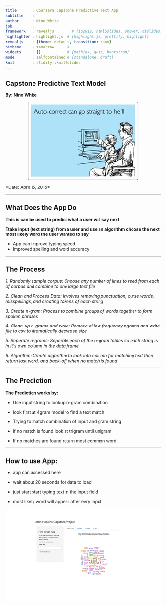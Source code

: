 ```yaml
---
title       : Coursera Capstone Predictive Text App
subtitle    : 
author      : Nino White
job         : 
framework   : revealjs        # {io2012, html5slides, shower, dzslides, ...}
highlighter : highlight.js  # {highlight.js, prettify, highlight}
revealjs    : {theme: default, transition: zoom}
hitheme     : tomorrow      # 
widgets     : []            # {mathjax, quiz, bootstrap}
mode        : selfcontained # {standalone, draft}
knit        : slidify::knit2slides
--- 
```


## Capstone Predictive Text Model

**By: Nino White**


<div style='text-align: center;'>
    <img height='250' src='./Text.jpg' />
</div>

<p>
<p>
<p>
*Date: April 15, 2015*


---

## What Does the App Do

**This is can be used to predict what a user will say next**

**Ttake input (text string) from a user and use an algorithm choose the next most likely word the user wanted to say**

- App can improve typing speed 
- Improved spelling and word accuracy

---

## The Process

*1. Randomly sample corpus: Choose any number of lines to read from each of corpus and combine to one large text file*

*2. Clean and Process Data: Involves removing punctuation, curse words, misspellings, and creating tokens of each string*

*3. Create n-gram: Process to combine groups of words together to form spoken phrases*

*4. Clean-up n-grams and write: Remove al low frequency ngrams and write file to csv to dramatically decrease size*

*5. Seperate n-grams: Seperate each of the n-gram tables so each string is in it's own column in the data frame*

*6. Algorithm: Create algorithm to look into column for matching text then return last word, and back-off when no match is found*

---

## The Prediction

**The Prediction works by:**

- Use input string to lookup n-gram combination

- look first at 4gram model to find a text match

- Trying to match combination of input and gram string

- if no match is found look at trigram until unigram

- If no matches are found return most common word

---

## How to use App:

- app can accessed here

- wait about 20 seconds for data to load

- just start start typing text in the input field

- most likely word will appear after evry input

<div style='text-align: center;'>
    <img height='300' src='./App.png' />
</div>


